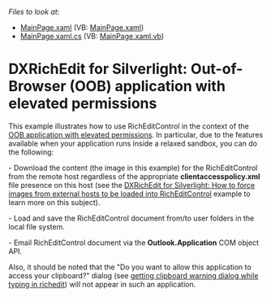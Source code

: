 <!-- default file list -->
*Files to look at*:

* [MainPage.xaml](./CS/MainPage.xaml) (VB: [MainPage.xaml](./VB/MainPage.xaml))
* [MainPage.xaml.cs](./CS/MainPage.xaml.cs) (VB: [MainPage.xaml.vb](./VB/MainPage.xaml.vb))
<!-- default file list end -->
# DXRichEdit for Silverlight: Out-of-Browser (OOB) application with elevated permissions


<p>This example illustrates how to use RichEditControl in the context of the <a href="http://www.silverlightshow.net/items/Silverlight-4-elevated-permissions.aspx"><u>OOB application with elevated permissions</u></a>. In particular, due to the features available when your application runs inside a relaxed sandbox, you can do the following:</p><p>- Download the content (the image in this example) for the RichEditControl from the remote host regardless of the appropriate <strong>clientaccesspolicy.xml</strong> file presence on this host (see the <a href="https://www.devexpress.com/Support/Center/p/E3484">DXRichEdit for Silverlight: How to force images from external hosts to be loaded into RichEditControl</a> example to learn more on this subject).</p><p>- Load and save the RichEditControl document from/to user folders in the local file system.</p><p>- Email RichEditControl document via the <strong>Outlook.Application</strong> COM object API.</p><p>Also, it should be noted that the "Do you want to allow this application to access your clipboard?" dialog (see <a href="https://www.devexpress.com/Support/Center/p/Q341801">getting clipboard warning dialog while typing in richedit</a>) will not appear in such an application.</p>

<br/>



